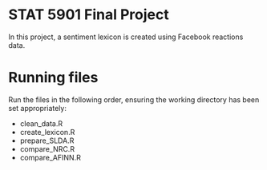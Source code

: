# STAT 5901 Final Project

In this project, a sentiment lexicon is created using Facebook reactions data. 

# Running files

Run the files in the following order, ensuring the working directory has been set appropriately: 

- clean_data.R
- create_lexicon.R
- prepare_SLDA.R
- compare_NRC.R
- compare_AFINN.R
